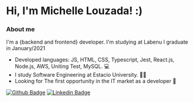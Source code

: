# Hi, I'm Michelle Louzada! :)


### About me
I'm a {backend and frontend} developer. I'm studying at Labenu I graduate in January/2021

- Developed languages: JS, HTML, CSS, Typescript, Jest, React.js, Node.js, AWS, Uniting Test, MySQL. 💻
- I study Software Engineering at  Estacio University. 👩‍💻
- Looking for The first opportunity in the IT market as a developer 💼

[![Github Badge](https://img.shields.io/badge/-Github-000?style=flat-square&logo=Github&logoColor=white&link=https://github.com/Michelle-Louzada)](https://github.com/Michelle-Louzada)
[![Linkedin Badge](https://img.shields.io/badge/-LinkedIn-blue?style=flat-square&logo=Linkedin&logoColor=white&link=https://www.linkedin.com/in/michelle-louzada-carballo-888b7017a/)](https://www.linkedin.com/in/michelle-louzada-carballo-888b7017a//)

